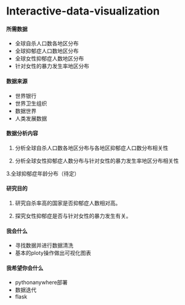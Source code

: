 # Interactive-data-visualization

#### 所需数据
- 全球自杀人口数各地区分布
- 全球抑郁症人口数地区分布
- 全球女性抑郁症人数地区分布
- 针对女性的暴力发生率地区分布

#### 数据来源
+ 世界银行
+ 世界卫生组织
+ 数据世界
+ 人类发展数据

#### 数据分析内容
1. 分析全球自杀人口数各地区分布与各地区抑郁症人口数分布相关性

2. 分析全球女性抑郁症人数分布与针对女性的暴力发生率地区分布相关性

3.全球抑郁症年龄分布（待定）

#### 研究目的

1. 研究自杀率高的国家是否抑郁症人数相对高。

2. 探究女性抑郁症是否与针对女性的暴力发生有关。

#### 我会什么
- 寻找数据并进行数据清洗
- 基本的ploty操作做出可视化图表

#### 我希望你会什么
- pythonanywhere部署
- 数据迭代
- flask
